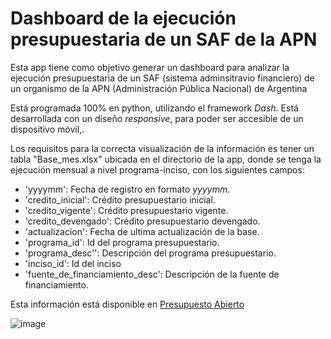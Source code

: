 # Dashboard de la ejecución presupuestaria de un SAF de la APN

Esta app tiene como objetivo generar un dashboard para analizar la ejecución presupuestaria de un SAF (sistema adminsitravio financiero) de un organismo de la APN (Administración Pública Nacional) de Argentina

Está programada 100% en python, utilizando el framework _Dash_. Está desarrollada con un diseño _responsive_, para poder ser accesible de un dispositivo móvil,. 

Los requisitos para la correcta visualización de la información es tener un tabla "Base_mes.xlsx" ubicada en el directorio de la app, donde se tenga la ejecución mensual a nivel programa-inciso, con los siguientes campos:

- 'yyyymm': Fecha de registro en formato _yyyymm_.
- 'credito_inicial': Crédito presupuestario inicial.
- 'credito_vigente': Crédito presupuestario vigente.
- 'credito_devengado': Crédito presupuestario devengado.
- 'actualizacion': Fecha de ultima actualización de la base.
- 'programa_id': Id del programa presupuestario.
- 'programa_desc'': Descripción del programa presupuestario.
- 'inciso_id': Id del inciso
- 'fuente_de_financiamiento_desc': Descripción de la fuente de financiamiento.

Esta información está disponible en [Presupuesto Abierto](https://www.presupuestoabierto.gob.ar/sici/datos-abiertos#)



![image](https://user-images.githubusercontent.com/660448/109393371-fe195a00-78ff-11eb-8e37-bbbe6d824828.png)
